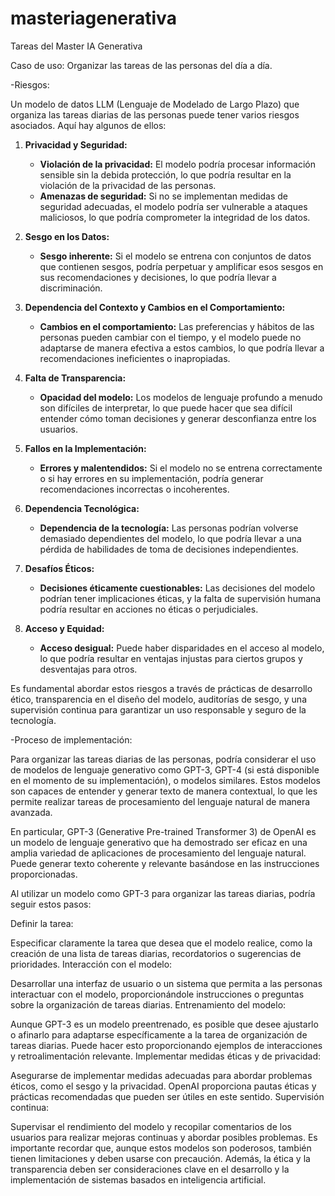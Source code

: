 # masteriagenerativa
Tareas del Master IA Generativa

Caso de uso: Organizar las tareas de las personas del día a día.

-Riesgos:

Un modelo de datos LLM (Lenguaje de Modelado de Largo Plazo) que organiza las tareas diarias de las personas puede tener varios riesgos asociados. Aquí hay algunos de ellos:

1. **Privacidad y Seguridad:**
   - **Violación de la privacidad:** El modelo podría procesar información sensible sin la debida protección, lo que podría resultar en la violación de la privacidad de las personas.
   - **Amenazas de seguridad:** Si no se implementan medidas de seguridad adecuadas, el modelo podría ser vulnerable a ataques maliciosos, lo que podría comprometer la integridad de los datos.

2. **Sesgo en los Datos:**
   - **Sesgo inherente:** Si el modelo se entrena con conjuntos de datos que contienen sesgos, podría perpetuar y amplificar esos sesgos en sus recomendaciones y decisiones, lo que podría llevar a discriminación.

3. **Dependencia del Contexto y Cambios en el Comportamiento:**
   - **Cambios en el comportamiento:** Las preferencias y hábitos de las personas pueden cambiar con el tiempo, y el modelo puede no adaptarse de manera efectiva a estos cambios, lo que podría llevar a recomendaciones ineficientes o inapropiadas.

4. **Falta de Transparencia:**
   - **Opacidad del modelo:** Los modelos de lenguaje profundo a menudo son difíciles de interpretar, lo que puede hacer que sea difícil entender cómo toman decisiones y generar desconfianza entre los usuarios.

5. **Fallos en la Implementación:**
   - **Errores y malentendidos:** Si el modelo no se entrena correctamente o si hay errores en su implementación, podría generar recomendaciones incorrectas o incoherentes.

6. **Dependencia Tecnológica:**
   - **Dependencia de la tecnología:** Las personas podrían volverse demasiado dependientes del modelo, lo que podría llevar a una pérdida de habilidades de toma de decisiones independientes.

7. **Desafíos Éticos:**
   - **Decisiones éticamente cuestionables:** Las decisiones del modelo podrían tener implicaciones éticas, y la falta de supervisión humana podría resultar en acciones no éticas o perjudiciales.

8. **Acceso y Equidad:**
   - **Acceso desigual:** Puede haber disparidades en el acceso al modelo, lo que podría resultar en ventajas injustas para ciertos grupos y desventajas para otros.

Es fundamental abordar estos riesgos a través de prácticas de desarrollo ético, transparencia en el diseño del modelo, auditorías de sesgo, y una supervisión continua para garantizar un uso responsable y seguro de la tecnología.

-Proceso de implementación:

Para organizar las tareas diarias de las personas, podría considerar el uso de modelos de lenguaje generativo como GPT-3, GPT-4 (si está disponible en el momento de su implementación), o modelos similares. Estos modelos son capaces de entender y generar texto de manera contextual, lo que les permite realizar tareas de procesamiento del lenguaje natural de manera avanzada.

En particular, GPT-3 (Generative Pre-trained Transformer 3) de OpenAI es un modelo de lenguaje generativo que ha demostrado ser eficaz en una amplia variedad de aplicaciones de procesamiento del lenguaje natural. Puede generar texto coherente y relevante basándose en las instrucciones proporcionadas.

Al utilizar un modelo como GPT-3 para organizar las tareas diarias, podría seguir estos pasos:

Definir la tarea:

Especificar claramente la tarea que desea que el modelo realice, como la creación de una lista de tareas diarias, recordatorios o sugerencias de prioridades.
Interacción con el modelo:

Desarrollar una interfaz de usuario o un sistema que permita a las personas interactuar con el modelo, proporcionándole instrucciones o preguntas sobre la organización de tareas diarias.
Entrenamiento del modelo:

Aunque GPT-3 es un modelo preentrenado, es posible que desee ajustarlo o afinarlo para adaptarse específicamente a la tarea de organización de tareas diarias. Puede hacer esto proporcionando ejemplos de interacciones y retroalimentación relevante.
Implementar medidas éticas y de privacidad:

Asegurarse de implementar medidas adecuadas para abordar problemas éticos, como el sesgo y la privacidad. OpenAI proporciona pautas éticas y prácticas recomendadas que pueden ser útiles en este sentido.
Supervisión continua:

Supervisar el rendimiento del modelo y recopilar comentarios de los usuarios para realizar mejoras continuas y abordar posibles problemas.
Es importante recordar que, aunque estos modelos son poderosos, también tienen limitaciones y deben usarse con precaución. Además, la ética y la transparencia deben ser consideraciones clave en el desarrollo y la implementación de sistemas basados en inteligencia artificial.
